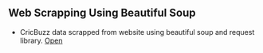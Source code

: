 ## Web Scrapping Using Beautiful Soup
* CricBuzz data scrapped from website using beautiful soup and request library. [Open](https://github.com/PrernaSinha15/WEB-SCRAPING/blob/main/Web%20scraping%20through%20Python.ipynb)
